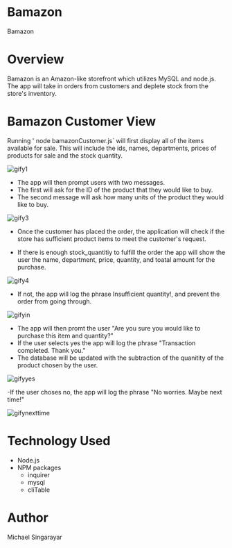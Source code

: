 # Bamazon
Bamazon

# Overview
Bamazon is an Amazon-like storefront which utilizes MySQL and node.js. The app will take in orders from customers and deplete stock from the store's inventory.

# Bamazon Customer View
Running ' node bamazonCustomer.js` will first display all of the items available for sale. This will include the ids, names, departments, prices of products for sale and the stock quantity.

![gify1](https://user-images.githubusercontent.com/43361200/51454457-fbe87880-1d01-11e9-9345-e0fc4409278a.gif)

- The app will then prompt users with two messages.
- The first will ask for the ID of the product that they would like to buy.
- The second message will ask how many units of the product they would like to buy.


![gify3](https://user-images.githubusercontent.com/43361200/51454456-fb4fe200-1d01-11e9-9245-25d18a74db05.gif)



- Once the customer has placed the order, the application will check if the store has sufficient product items to meet the customer's request.

- If there is enough stock_quantitiy to fulfill the order the app will show the user the name, department, price, quantity, and toatal amount for the purchase.







![gify4](https://user-images.githubusercontent.com/43361200/51454455-fb4fe200-1d01-11e9-9935-b61dcb2d13cf.gif)






- If not, the app will log the phrase Insufficient quantity!, and prevent the order from going through.

![gifyin](https://user-images.githubusercontent.com/43361200/51454583-b11b3080-1d02-11e9-99d2-d1f168488b1d.gif)








- The app will then promt the user "Are you sure you would like to purchase this item and quantity?"
- If the user selects yes the app will log the phrase "Transaction completed. Thank you."
- The database will be updated with the subtraction of the quanitity of the product chosen by the user.

![gifyyes](https://user-images.githubusercontent.com/43361200/51454684-37d00d80-1d03-11e9-8cc9-2efc79f766d8.gif)









-If the user choses no, the app will log the phrase "No worries. Maybe next time!"

![gifynexttime](https://user-images.githubusercontent.com/43361200/51454582-b11b3080-1d02-11e9-9b08-8e8b22726a5b.gif)









# Technology Used

- Node.js
- NPM packages
  - inquirer 
  - mysql 
  - cliTable

# Author

Michael Singarayar
